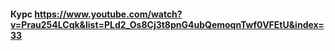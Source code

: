 #### Курс https://www.youtube.com/watch?v=Prau254LCqk&list=PLd2_Os8Cj3t8pnG4ubQemoqnTwf0VFEtU&index=33
